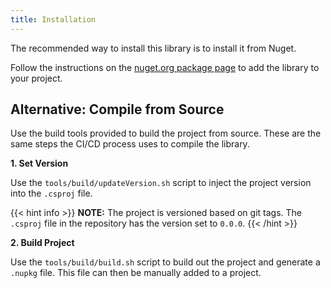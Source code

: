 ```yaml
---
title: Installation
---
```


The recommended way to install this library is to install it from Nuget.

Follow the instructions on the [nuget.org package page](https://www.nuget.org/packages/PerformanceRecorder/) to add the library to your project.

## Alternative: Compile from Source

Use the build tools provided to build the project from source.
These are the same steps the CI/CD process uses to compile the library.

**1. Set Version**

Use the `tools/build/updateVersion.sh` script to inject the project version into the `.csproj` file.

{{< hint info >}}
**NOTE:** The project is versioned based on git tags. The `.csproj` file in the repository has the version set to `0.0.0`.
{{< /hint >}}

**2. Build Project**

Use the `tools/build/build.sh` script to build out the project and generate a `.nupkg` file.
This file can then be manually added to a project.

